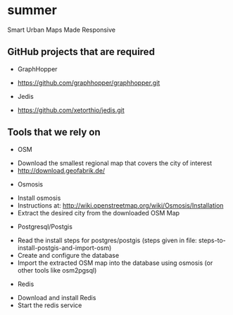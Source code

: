 summer
======

Smart Urban Maps Made Responsive

GitHub projects that are required
----------------------------------

* GraphHopper
 - https://github.com/graphhopper/graphhopper.git 

* Jedis
 - https://github.com/xetorthio/jedis.git

Tools that we rely on
---------------------

* OSM
 - Download the smallest regional map that covers the city of interest
 - http://download.geofabrik.de/

* Osmosis
 - Install osmosis
 - Instructions at: http://wiki.openstreetmap.org/wiki/Osmosis/Installation
 - Extract the desired city from the downloaded OSM Map

* Postgresql/Postgis
 - Read the install steps for postgres/postgis (steps given in file: 
   steps-to-install-postgis-and-import-osm)
 - Create and configure the database
 - Import the extracted OSM map into the database using osmosis (or other tools 
   like osm2pgsql)

* Redis
 - Download and install Redis
 - Start the redis service


